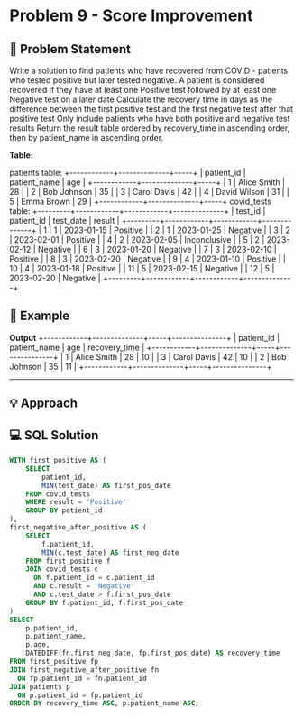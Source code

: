 # Problem 9 - Score Improvement

## 📄 Problem Statement
Write a solution to find patients who have recovered from COVID - patients who tested positive but later tested negative.
A patient is considered recovered if they have at least one Positive test followed by at least one Negative test on a later date
Calculate the recovery time in days as the difference between the first positive test and the first negative test after that positive test
Only include patients who have both positive and negative test results
Return the result table ordered by recovery_time in ascending order, then by patient_name in ascending order. 

**Table:** 

patients table:
+------------+--------------+-----+
| patient_id | patient_name | age |
+------------+--------------+-----+
| 1          | Alice Smith  | 28  |
| 2          | Bob Johnson  | 35  |
| 3          | Carol Davis  | 42  |
| 4          | David Wilson | 31  |
| 5          | Emma Brown   | 29  |
+------------+--------------+-----+
covid_tests table:
+---------+------------+------------+--------------+
| test_id | patient_id | test_date  | result       |
+---------+------------+------------+--------------+
| 1       | 1          | 2023-01-15 | Positive     |
| 2       | 1          | 2023-01-25 | Negative     |
| 3       | 2          | 2023-02-01 | Positive     |
| 4       | 2          | 2023-02-05 | Inconclusive |
| 5       | 2          | 2023-02-12 | Negative     |
| 6       | 3          | 2023-01-20 | Negative     |
| 7       | 3          | 2023-02-10 | Positive     |
| 8       | 3          | 2023-02-20 | Negative     |
| 9       | 4          | 2023-01-10 | Positive     |
| 10      | 4          | 2023-01-18 | Positive     |
| 11      | 5          | 2023-02-15 | Negative     |
| 12      | 5          | 2023-02-20 | Negative     |
+---------+------------+------------+--------------+


## 🧪 Example

**Output**
+------------+--------------+-----+---------------+
| patient_id | patient_name | age | recovery_time |
+------------+--------------+-----+---------------+
| 1          | Alice Smith  | 28  | 10            |
| 3          | Carol Davis  | 42  | 10            |
| 2          | Bob Johnson  | 35  | 11            |
+------------+--------------+-----+---------------+

---

## 💡 Approach


## 💻 SQL Solution

```sql
WITH first_positive AS (
    SELECT
        patient_id,
        MIN(test_date) AS first_pos_date
    FROM covid_tests
    WHERE result = 'Positive'
    GROUP BY patient_id
),
first_negative_after_positive AS (
    SELECT
        f.patient_id,
        MIN(c.test_date) AS first_neg_date
    FROM first_positive f
    JOIN covid_tests c
      ON f.patient_id = c.patient_id
      AND c.result = 'Negative'
      AND c.test_date > f.first_pos_date
    GROUP BY f.patient_id, f.first_pos_date
)
SELECT
    p.patient_id,
    p.patient_name,
    p.age,
    DATEDIFF(fn.first_neg_date, fp.first_pos_date) AS recovery_time
FROM first_positive fp
JOIN first_negative_after_positive fn
  ON fp.patient_id = fn.patient_id
JOIN patients p
  ON p.patient_id = fp.patient_id
ORDER BY recovery_time ASC, p.patient_name ASC;
